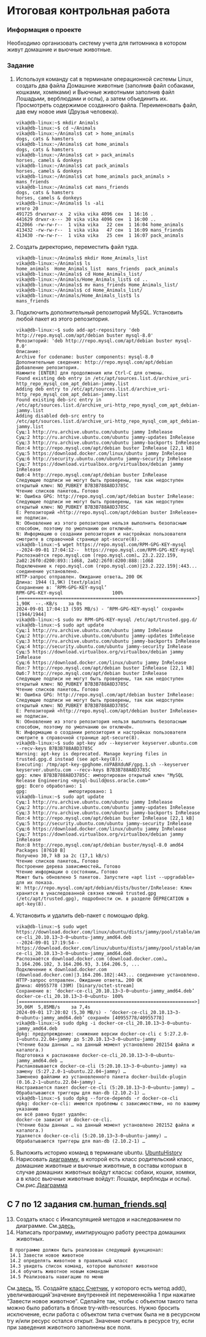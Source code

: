 # Итоговая контрольная работа

### Информация о проекте

Необходимо организовать систему учета для питомника в котором живут
домашние и вьючные животные.

### Задание
1. Используя команду cat в терминале операционной системы Linux, создать
   два файла Домашние животные (заполнив файл собаками, кошками,
   хомяками) и Вьючные животными заполнив файл Лошадьми, верблюдами и
   ослы), а затем объединить их. Просмотреть содержимое созданного файла.
   Переименовать файл, дав ему новое имя (Друзья человека).
   ```
   vika@db-linux:~$ mkdir Animals
   vika@db-linux:~$ cd ~/Animals
   vika@db-linux:~/Animals$ cat > home_animals
   dogs, cats & hamsters
   vika@db-linux:~/Animals$ cat home_animals
   dogs, cats & hamsters
   vika@db-linux:~/Animals$ cat > pack_animals
   horses, camels & donkeys
   vika@db-linux:~/Animals$ cat pack_animals
   horses, camels & donkeys
   vika@db-linux:~/Animals$ cat home_animals pack_animals > mans_friends
   vika@db-linux:~/Animals$ cat mans_friends
   dogs, cats & hamsters
   horses, camels & donkeys
   vika@db-linux:~/Animals$ ls -ali
   итого 20
   491725 drwxrwxr-x  2 vika vika 4096 сен  1 16:16 .
   441629 drwxr-x--- 30 vika vika 4096 сен  1 16:00 ..
   412066 -rw-rw-r--  1 vika vika   22 сен  1 16:04 home_animals
   413432 -rw-rw-r--  1 vika vika   47 сен  1 16:09 mans_friends
   413430 -rw-rw-r--  1 vika vika   25 сен  1 16:07 pack_animals
   ```
2. Создать директорию, переместить файл туда.
   ```
   vika@db-linux:~/Animals$ mkdir Home_Animals_list
   vika@db-linux:~/Animals$ ls
   home_animals  Home_Animals_list  mans_friends  pack_animals
   vika@db-linux:~/Animals$ cd Home_Animals_list/
   vika@db-linux:~/Animals/Home_Animals_list$ cd ..
   vika@db-linux:~/Animals$ mv mans_friends Home_Animals_list/
   vika@db-linux:~/Animals$ cd Home_Animals_list/
   vika@db-linux:~/Animals/Home_Animals_list$ ls
   mans_friends
   ```
3. Подключить дополнительный репозиторий MySQL. Установить любой пакет
   из этого репозитория.
   ```    
   vika@db-linux:~$ sudo add-apt-repository 'deb http://repo.mysql.com/apt/debian buster mysql-8.0'
   Репозиторий: 'deb http://repo.mysql.com/apt/debian buster mysql-8.0'
   Описание:
   Archive for codename: buster components: mysql-8.0
   Дополнительные сведения: http://repo.mysql.com/apt/debian
   Добавление репозитория.
   Нажмите [ENTER] для продолжения или Ctrl-C для отмены.
   Found existing deb entry in /etc/apt/sources.list.d/archive_uri-http_repo_mysql_com_apt_debian-jammy.list
   Adding deb entry to /etc/apt/sources.list.d/archive_uri-http_repo_mysql_com_apt_debian-jammy.list
   Found existing deb-src entry in /etc/apt/sources.list.d/archive_uri-http_repo_mysql_com_apt_debian-jammy.list
   Adding disabled deb-src entry to /etc/apt/sources.list.d/archive_uri-http_repo_mysql_com_apt_debian-jammy.list
   Сущ:1 http://ru.archive.ubuntu.com/ubuntu jammy InRelease     
   Сущ:2 http://ru.archive.ubuntu.com/ubuntu jammy-updates InRelease
   Сущ:3 http://ru.archive.ubuntu.com/ubuntu jammy-backports InRelease  
   Пол:4 http://repo.mysql.com/apt/debian buster InRelease [22,1 kB]     
   Сущ:5 https://download.docker.com/linux/ubuntu jammy InRelease         
   Сущ:6 http://security.ubuntu.com/ubuntu jammy-security InRelease    
   Сущ:7 https://download.virtualbox.org/virtualbox/debian jammy InRelease
   Ошб:4 http://repo.mysql.com/apt/debian buster InRelease        
   Следующие подписи не могут быть проверены, так как недоступен открытый ключ: NO_PUBKEY B7B3B788A8D3785C
   Чтение списков пакетов… Готово
   W: Ошибка GPG: http://repo.mysql.com/apt/debian buster InRelease: Следующие подписи не могут быть проверены, так как недоступен открытый ключ: NO_PUBKEY B7B3B788A8D3785C
   E: Репозиторий «http://repo.mysql.com/apt/debian buster InRelease» не подписан.
   N: Обновление из этого репозитория нельзя выполнить безопасным способом, поэтому по умолчанию он отключён.
   N: Информацию о создании репозитория и настройках пользователя смотрите в справочной странице apt-secure(8).
   vika@db-linux:~$ wget https://repo.mysql.com/RPM-GPG-KEY-mysql
   --2024-09-01 17:04:12--  https://repo.mysql.com/RPM-GPG-KEY-mysql
   Распознаётся repo.mysql.com (repo.mysql.com)… 23.2.222.159, 2a02:26f0:d200:893::1d68, 2a02:26f0:d200:888::1d68
   Подключение к repo.mysql.com (repo.mysql.com)|23.2.222.159|:443... соединение установлено.
   HTTP-запрос отправлен. Ожидание ответа… 200 OK
   Длина: 1944 (1,9K) [text/plain]
   Сохранение в: ‘RPM-GPG-KEY-mysql’
   RPM-GPG-KEY-mysql                  100%[================================================================>]   1,90K  --.-KB/s    за 0s      
   2024-09-01 17:04:13 (595 MB/s) - ‘RPM-GPG-KEY-mysql’ сохранён [1944/1944]
   vika@db-linux:~$ sudo mv RPM-GPG-KEY-mysql /etc/apt/trusted.gpg.d/
   vika@db-linux:~$ sudo apt update
   Сущ:1 http://ru.archive.ubuntu.com/ubuntu jammy InRelease
   Сущ:2 http://ru.archive.ubuntu.com/ubuntu jammy-updates InRelease   
   Сущ:3 http://ru.archive.ubuntu.com/ubuntu jammy-backports InRelease 
   Сущ:4 http://security.ubuntu.com/ubuntu jammy-security InRelease    
   Сущ:5 https://download.virtualbox.org/virtualbox/debian jammy InRelease
   Сущ:6 https://download.docker.com/linux/ubuntu jammy InRelease 
   Пол:7 http://repo.mysql.com/apt/debian buster InRelease [22,1 kB]
   Ошб:7 http://repo.mysql.com/apt/debian buster InRelease
   Следующие подписи не могут быть проверены, так как недоступен открытый ключ: NO_PUBKEY B7B3B788A8D3785C
   Чтение списков пакетов… Готово
   W: Ошибка GPG: http://repo.mysql.com/apt/debian buster InRelease: Следующие подписи не могут быть проверены, так как недоступен открытый ключ: NO_PUBKEY B7B3B788A8D3785C
   E: Репозиторий «http://repo.mysql.com/apt/debian buster InRelease» не подписан.
   N: Обновление из этого репозитория нельзя выполнить безопасным способом, поэтому по умолчанию он отключён.
   N: Информацию о создании репозитория и настройках пользователя смотрите в справочной странице apt-secure(8).
   vika@db-linux:~$ sudo apt-key adv --keyserver keyserver.ubuntu.com --recv-keys B7B3B788A8D3785C
   Warning: apt-key is deprecated. Manage keyring files in trusted.gpg.d instead (see apt-key(8)).
   Executing: /tmp/apt-key-gpghome.nVPABXduNF/gpg.1.sh --keyserver keyserver.ubuntu.com --recv-keys B7B3B788A8D3785C
   gpg: ключ B7B3B788A8D3785C: импортирован открытый ключ "MySQL Release Engineering <mysql-build@oss.oracle.com>"
   gpg: Всего обработано: 1
   gpg:               импортировано: 1
   vika@db-linux:~$ sudo apt update
   Сущ:1 http://ru.archive.ubuntu.com/ubuntu jammy InRelease
   Сущ:2 http://ru.archive.ubuntu.com/ubuntu jammy-updates InRelease   
   Сущ:3 http://ru.archive.ubuntu.com/ubuntu jammy-backports InRelease  
   Пол:4 http://repo.mysql.com/apt/debian buster InRelease [22,1 kB]    
   Сущ:5 http://security.ubuntu.com/ubuntu jammy-security InRelease     
   Сущ:6 https://download.docker.com/linux/ubuntu jammy InRelease    
   Сущ:7 https://download.virtualbox.org/virtualbox/debian jammy InRelease
   Пол:8 http://repo.mysql.com/apt/debian buster/mysql-8.0 amd64 Packages [8?610 B]
   Получено 30,7 kB за 2с (17,1 kB/s)     
   Чтение списков пакетов… Готово
   Построение дерева зависимостей… Готово
   Чтение информации о состоянии… Готово     
   Может быть обновлено 5 пакетов. Запустите «apt list --upgradable» для их показа.
   W: http://repo.mysql.com/apt/debian/dists/buster/InRelease: Ключ хранится в унаследованной связке ключей trusted.gpg (/etc/apt/trusted.gpg), подробности см. в разделе DEPRECATION в apt-key(8).
   ```
4. Установить и удалить deb-пакет с помощью dpkg.
   ```
   vika@db-linux:~$ sudo wget https://download.docker.com/linux/ubuntu/dists/jammy/pool/stable/amd64/docker-ce-cli_20.10.13~3-0~ubuntu-jammy_amd64.deb
   --2024-09-01 17:19:54--  https://download.docker.com/linux/ubuntu/dists/jammy/pool/stable/amd64/docker-ce-cli_20.10.13~3-0~ubuntu-jammy_amd64.deb
   Распознаётся download.docker.com (download.docker.com)… 3.164.206.102, 3.164.206.93, 3.164.206.5, ...
   Подключение к download.docker.com (download.docker.com)|3.164.206.102|:443... соединение установлено.
   HTTP-запрос отправлен. Ожидание ответа… 200 OK
   Длина: 40955778 (39M) [binary/octet-stream]
   Сохранение в: ‘docker-ce-cli_20.10.13~3-0~ubuntu-jammy_amd64.deb’
   docker-ce-cli_20.10.13~3-0~ubuntu- 100%[================================================================>]  39,06M  5,85MB/s    за 7,4s    
   2024-09-01 17:20:02 (5,30 MB/s) - ‘docker-ce-cli_20.10.13~3-0~ubuntu-jammy_amd64.deb’ сохранён [40955778/40955778]
   vika@db-linux:~$ sudo dpkg -i docker-ce-cli_20.10.13~3-0~ubuntu-jammy_amd64.deb
   dpkg: предупреждение: снижение версии docker-ce-cli с 5:27.2.0-1~ubuntu.22.04~jammy до 5:20.10.13~3-0~ubuntu-jammy
   (Чтение базы данных … на данный момент установлено 202154 файла и каталога.)
   Подготовка к распаковке docker-ce-cli_20.10.13~3-0~ubuntu-jammy_amd64.deb …
   Распаковывается docker-ce-cli (5:20.10.13~3-0~ubuntu-jammy) на замену (5:27.2.0-1~ubuntu.22.04~jammy) …
   Заменено файлами из установленного пакета docker-buildx-plugin (0.16.2-1~ubuntu.22.04~jammy) …
   Настраивается пакет docker-ce-cli (5:20.10.13~3-0~ubuntu-jammy) …
   Обрабатываются триггеры для man-db (2.10.2-1) …
   vika@db-linux:~$ sudo dpkg --force-depends -r docker-ce-cli
   dpkg: docker-ce-cli: имеются проблемы с зависимостями, но по вашему указанию
   он всё равно будет удалён:
   docker-ce зависит от docker-ce-cli.
   (Чтение базы данных … на данный момент установлено 202152 файла и каталога.)
   Удаляется docker-ce-cli (5:20.10.13~3-0~ubuntu-jammy) …
   Обрабатываются триггеры для man-db (2.10.2-1) …
   ```
5. Выложить историю команд в терминале ubuntu.
[UbuntuHistory](https://github.com/ForbiddenFruit1991905/Pet_Registry/blob/main/src/UbuntuHistory.md)
6. Нарисовать [диаграмму](https://github.com/ForbiddenFruit1991905/Pet_Registry/blob/main/src/%D0%94%D0%B8%D0%B0%D0%B3%D1%80%D0%B0%D0%BC%D0%BC%D0%B0.drawio), в которой есть класс родительский класс, домашние животные и вьючные животные, в составы которых в случае домашних животных войдут классы: собаки, кошки, хомяки, а в класс вьючные животные войдут: Лошади, верблюды и ослы). 
См.рис.[Диаграмма](https://github.com/ForbiddenFruit1991905/Pet_Registry/blob/main/src/%D0%97%D0%B0%D0%B4%D0%B0%D0%BD%D0%B8%D0%B5_6_%D0%94%D0%B8%D0%B0%D0%B3%D1%80%D0%B0%D0%BC%D0%BC%D0%B0.JPG)
   

  ## **C 7 по 12** задания см.[human_friends.sql](https://github.com/ForbiddenFruit1991905/Pet_Registry/blob/main/src/human_friends.sql)

13. Создать класс с Инкапсуляцией методов и наследованием по диаграмме. См.[здесь.](https://github.com/ForbiddenFruit1991905/Pet_Registry/tree/main/src/model)
14. Написать программу, имитирующую работу реестра домашних животных.
   ```
    В программе должен быть реализован следующий функционал:
    14.1 Завести новое животное
    14.2 определять животное в правильный класс
    14.3 увидеть список команд, которое выполняет животное
    14.4 обучить животное новым командам
    14.5 Реализовать навигацию по меню
   ```
См.[здесь.](https://github.com/ForbiddenFruit1991905/Pet_Registry/tree/main/src)
15. Создайте [класс Счетчик](https://github.com/ForbiddenFruit1991905/Pet_Registry/blob/main/src/model/iterator/PetIterator.java), у которого есть метод add(), увеличивающий̆
    значение внутренней int переменной̆на 1 при нажатие “Завести новое
    животное”. Сделайте так, чтобы с объектом такого типа можно было работать в блоке try-with-resources. Нужно бросить исключение, если работа с объектом типа счетчик была не в ресурсном try и/или ресурс остался открыт. Значение считать в ресурсе try, если при заведения животного заполнены все поля.
 